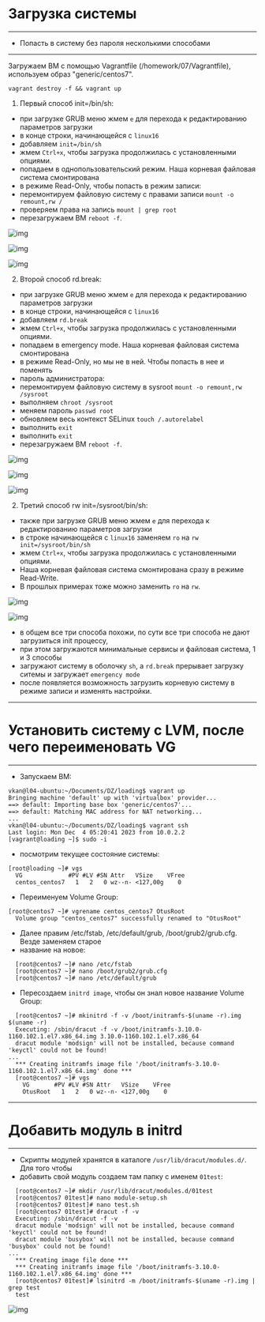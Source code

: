 # Загрузка системы

********************************************************************************
* Попасть в систему без пароля несколькими способами
********************************************************************************
Загружаем ВМ с помощью Vagrantfile (/homework/07/Vagrantfile), используем образ "generic/centos7".
````shell
vagrant destroy -f && vagrant up
````
1. Первый способ init=/bin/sh:

* при загрузке GRUB меню жмем `e` для перехода к редактированию параметров загрузки
* в конце строки, начинающейся с `linux16`
* добавляем `init=/bin/sh`
* жмем `Ctrl+x`, чтобы загрузка продолжилась с установленными опциями.
* попадаем в однопользовательский режим. Наша корневая файловая система смонтирована
* в режиме Read-Only, чтобы попасть в режим записи:
* перемонтируем файловую систему с правами записи  `mount -o remount,rw /`
* проверяем права на запись `mount | grep root`
* перезагружаем ВМ `reboot -f`.

![img](https://github.com/vkan82/homework/blob/main/07/img/001.png)

![img](https://github.com/vkan82/homework/blob/main/07/img/002.png)

![img](https://github.com/vkan82/homework/blob/main/07/img/003.png)

2. Второй способ rd.break:
* при загрузке GRUB меню жмем `e` для перехода к редактированию параметров загрузки
* в конце строки, начинающейся с `linux16`
* добавляем `rd.break`
* жмем `Ctrl+x`, чтобы загрузка продолжилась с установленными опциями.
* попадаем в emergency mode. Наша корневая файловая система смонтирована
* в режиме Read-Only, но мы не в ней. Чтобы попасть в нее и поменять
* пароль администратора:
* перемонтируем файловую систему в sysroot `mount -o remount,rw /sysroot`
* выполняем `chroot /sysroot`
* меняем пароль `passwd root`
* обновляем весь контекст SELinux `touch /.autorelabel`
* выполнить `exit`
* выполнить `exit`
* перезагружаем ВМ `reboot -f`.

![img](https://github.com/vkan82/homework/blob/main/07/img/004.png)

![img](https://github.com/vkan82/homework/blob/main/07/img/005.png)

![img](https://github.com/vkan82/homework/blob/main/07/img/006.png)

2. Третий способ rw init=/sysroot/bin/sh:
* также при загрузке GRUB меню жмем `e` для перехода к редактированию параметров загрузки
* в строке начинающейся с `linux16` заменяем `ro` на `rw init=/sysroot/bin/sh`
* жмем `Ctrl+x`, чтобы загрузка продолжилась с установленными опциями.
* Наша корневая файловая система смонтирована сразу в режиме Read-Write.
* В прошлых примерах тоже можно заменить `ro` на `rw`.

![img](https://github.com/vkan82/homework/blob/main/07/img/007.png)

![img](https://github.com/vkan82/homework/blob/main/07/img/008.png)

* в общем все три способа похожи, по сути все три способа не дают загрузиться init процессу,
* при этом загружаются минимальные сервисы и файловая система, 1 и 3 способы
* загружают систему в оболочку `sh`, а `rd.break` прерывает загрузку ситемы и загружает `emergency mode`
* после появляется возможность загрузить корневую систему в режиме записи и изменять настройки.

********************************************************************************
# Установить систему с LVM, после чего переименовать VG
********************************************************************************
* Запускаем ВМ:
```shell
vkan@l04-ubuntu:~/Documents/DZ/loading$ vagrant up
Bringing machine 'default' up with 'virtualbox' provider...
==> default: Importing base box 'generic/centos7'...
==> default: Matching MAC address for NAT networking...
...
vkan@l04-ubuntu:~/Documents/DZ/loading$ vagrant ssh
Last login: Mon Dec  4 05:20:41 2023 from 10.0.2.2
[vagrant@loading ~]$ sudo -i
```
* посмотрим текущее состояние системы:
```shell
[root@loading ~]# vgs
  VG             #PV #LV #SN Attr   VSize    VFree
  centos_centos7   1   2   0 wz--n- <127,00g    0
```
* Переименуем Volume Group:
```shell
[root@centos7 ~]# vgrename centos_centos7 OtusRoot
  Volume group "centos_centos7" successfully renamed to "OtusRoot"
```
* Далее правим /etc/fstab, /etc/default/grub, /boot/grub2/grub.cfg. Везде заменяем старое
* название на новое:
```shell
  [root@centos7 ~]# nano /etc/fstab
  [root@centos7 ~]# nano /boot/grub2/grub.cfg
  [root@centos7 ~]# nano /etc/default/grub
```
* Пересоздаем `initrd image`, чтобы он знал новое название Volume Group:
```shell
  [root@centos7 ~]# mkinitrd -f -v /boot/initramfs-$(uname -r).img $(uname -r)
  Executing: /sbin/dracut -f -v /boot/initramfs-3.10.0-1160.102.1.el7.x86_64.img 3.10.0-1160.102.1.el7.x86_64
  dracut module 'modsign' will not be installed, because command 'keyctl' could not be found!
...
  *** Creating initramfs image file '/boot/initramfs-3.10.0-1160.102.1.el7.x86_64.img' done ***
  [root@centos7 ~]# vgs
    VG       #PV #LV #SN Attr   VSize    VFree
    OtusRoot   1   2   0 wz--n- <127,00g    0
```
********************************************************************************
# Добавить модуль в initrd
********************************************************************************
* Скрипты модулей хранятся в каталоге `/usr/lib/dracut/modules.d/`. Для того чтобы
* добавить свой модуль создаем там папку с именем `01test`:
```shell
  [root@centos7 ~]# mkdir /usr/lib/dracut/modules.d/01test
  [root@centos7 01test]# nano module-setup.sh
  [root@centos7 01test]# nano test.sh
  [root@centos7 01test]# dracut -f -v
  Executing: /sbin/dracut -f -v
  dracut module 'modsign' will not be installed, because command 'keyctl' could not be found!
  dracut module 'busybox' will not be installed, because command 'busybox' could not be found!
...
  *** Creating image file done ***
  *** Creating initramfs image file '/boot/initramfs-3.10.0-1160.102.1.el7.x86_64.img' done ***
  [root@centos7 01test]# lsinitrd -m /boot/initramfs-$(uname -r).img | grep test
  test
```

![img](https://github.com/vkan82/homework/blob/main/07/img/009.png)
